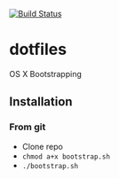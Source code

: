 [![Build Status](https://github.com/brianannis/dotfiles/workflows/Main%20workflow/badge.svg)](https://github.com/brianannis/dotfiles/actions)

# dotfiles
OS X Bootstrapping

## Installation ##

### From git ###
- Clone repo
- ```chmod a+x bootstrap.sh ```
- ```./bootstrap.sh```

